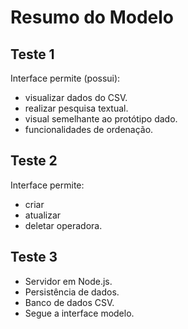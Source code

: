 # Resumo do Modelo

## Teste 1

Interface permite (possui): 
- visualizar dados do CSV.
- realizar pesquisa textual.
- visual semelhante ao protótipo dado.
- funcionalidades de ordenação.


## Teste 2

Interface permite: 
- criar
- atualizar
- deletar operadora.


## Teste 3

- Servidor em Node.js.
- Persistência de dados.
- Banco de dados CSV.
- Segue a interface modelo.
